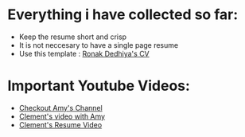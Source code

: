 # Everything i have collected so far:
 * Keep the resume short and crisp
 * It is not neccesary to have a single page resume 
 * Use this template : [Ronak Dedhiya's CV](https://www.overleaf.com/latex/templates/deedy-cv/bjryvfsjdyxz#.U2H9Kq1dV18)


# Important Youtube Videos:
 * [Checkout Amy's Channel](https://www.youtube.com/c/AmyMiller)
 * [Clement's video with Amy](https://www.youtube.com/watch?v=Yfs4kCG-nNA&t=662s)
 * [Clement's Resume Video](https://www.youtube.com/watch?v=aKjsy-b00QM&t=97s)